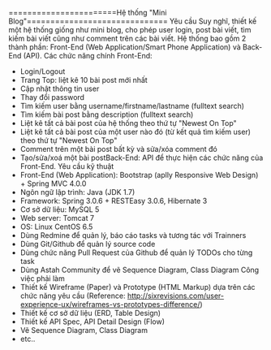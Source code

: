 =======================Hệ thống "Mini Blog"==============================
Yêu cầu
Suy nghĩ, thiết kế một hệ thống giống như mini blog, cho phép user login, post bài viết, tìm kiếm bài viết cũng như comment trên các bài viết.
Hệ thống bao gồm 2 thành phần: Front-End (Web Application/Smart Phone Application) và Back-End (API).
Các chức năng chính
Front-End:
- Login/Logout
- Trang Top: liệt kê 10 bài post mới nhất 
- Cập nhật thông tin user
- Thay đổi password
- Tìm kiếm user bằng username/firstname/lastname (fulltext search)
- Tìm kiếm bài post bằng description (fulltext search)
- Liệt kê tất cả bài post của hệ thống theo thứ tự "Newest On Top" 
- Liệt kê tất cả bài post của một user nào đó (từ kết quả tìm kiếm user) theo thứ tự "Newest On Top" 
- Comment trên một bài post bất kỳ và sửa/xóa comment đó
- Tạo/sửa/xoá một bài postBack-End:
API để thực hiện các chức năng của Front-End.
Yêu cầu kỹ thuật
- Front-End (Web Application): Bootstrap (aplly Responsive Web Design) + Spring MVC 4.0.0
- Ngôn ngữ lập trình: Java (JDK 1.7)
- Framework: Spring 3.0.6 + RESTEasy 3.0.6, Hibernate 3
- Cơ sở dữ liệu: MySQL 5
- Web server: Tomcat 7
- OS: Linux CentOS 6.5
- Dùng Redmine để quản lý, báo cáo tasks và tương tác với Trainners
- Dùng Git/Github để quản lý source code
- Dùng chức năng Pull Request của Github để quản lý TODOs cho từng task
- Dùng Astah Community để vẽ Sequence Diagram, Class Diagram
Công việc phải làm
- Thiết kế Wireframe (Paper) và Prototype (HTML Markup) dựa trên các chức năng yêu cầu
(Reference: http://sixrevisions.com/user-experience-ux/wireframes-vs-prototypes-difference/)
- Thiết kế cơ sở dữ liệu (ERD, Table Design)
- Thiết kế API Spec, API Detail Design (Flow)
- Vẽ Sequence Diagram, Class Diagram
- etc..




